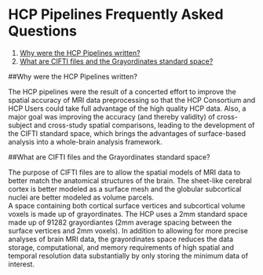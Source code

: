 # HCP Pipelines Frequently Asked Questions

1. [Why were the HCP Pipelines written?](#Q1)
2. [What are CIFTI files and the Grayordinates standard space?](#Q2)


##<a id="Q1">Why were the HCP Pipelines written?</a>

  The HCP pipelines were the result of a concerted effort to
  improve the spatial accuracy of MRI data preprocessing so that the HCP
  Consortium and HCP Users could take full advantage of the high quality HCP
  data. Also, a major goal was improving the accuracy (and thereby validity) of 
  cross-subject and cross-study spatial comparisons, leading to the development
  of the CIFTI standard space, which brings the advantages of surface-based 
  analysis into a whole-brain analysis framework.

##<a id="Q2">What are CIFTI files and the Grayordinates standard space?</a>

  The purpose of CIFTI files are to allow the spatial models of MRI 
  data to better match the anatomical structures of the brain.  The 
  sheet-like cerebral cortex is better modeled as a surface mesh and 
  the globular subcortical nuclei are better modeled as volume parcels.  
  A space containing both cortical surface vertices and subcortical 
  volume voxels is made up of grayordinates. The HCP uses a 2mm standard 
  space made up of 91282 grayordiantes (2mm average spacing between the 
  surface vertices and 2mm voxels).  In addition to allowing for more 
  precise analyses of brain MRI data, the grayordinates space reduces 
  the data storage, computational, and memory requirements of high 
  spatial and temporal resolution data substantially by only storing 
  the minimum data of interest.

